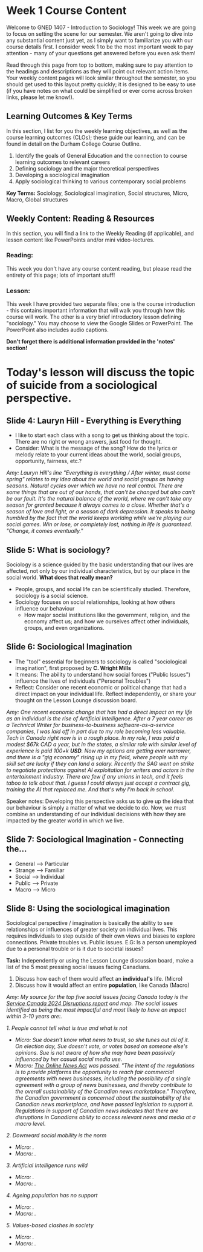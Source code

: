 # Week 1 Course Content
Welcome to GNED 1407 - Introduction to Sociology! This week we are going to focus on setting the scene for our semester. We aren't going to dive into any substantial content just yet, as I simply want to familiarize you with our course details first. I consider week 1 to be the most important week to pay attention - many of your questions get answered before you even ask them! 

Read through this page from top to bottom, making sure to pay attention to the headings and descriptions as they will point out relevant action items. Your weekly content pages will look similar throughout the semester, so you should get used to this layout pretty quickly; it is designed to be easy to use (if you have notes on what could be simplified or ever come across broken links, please let me know!). 

## Learning Outcomes & Key Terms
In this section, I list for you the weekly learning objectives, as well as the course learning outcomes (CLOs); these guide our learning, and can be found in detail on the Durham College Course Outline.

1. Identify the goals of General Education and the connection to course learning outcomes to relevant careers
2. Defining sociology and the major theoretical perspectives
3. Developing a sociological imagination
4. Apply sociological thinking to various contemporary social problems

**Key Terms:** Sociology, Sociological imagination, Social structures, Micro, Macro, Global structures

## Weekly Content: Reading & Resources
In this section, you will find a link to the Weekly Reading (if applicable), and lesson content like PowerPoints and/or mini video-lectures. 

### Reading:

This week you don't have any course content reading, but please read the entirety of this page; lots of important stuff!

### Lesson: 

This week I have provided two separate files; one is the course introduction - this contains important information that will walk you through how this course will work. The other is a very brief introductory lesson defining "sociology." You may choose to view the Google Slides or PowerPoint. The PowerPoint also includes audio captions. 

**Don't forget there is additional information provided in the 'notes' section!**

# Today's lesson will discuss the topic of suicide from a sociological perspective.

## Slide 4: Lauryn Hill - Everything is Everything
- I like to start each class with a song to get us thinking about the topic. There are no right or wrong answers, just food for thought. 
- Consider: What is the message of the song? How do the lyrics or melody relate to your current ideas about the world, social groups, opportunity, fairness, etc.?

_Amy: Lauryn Hill's line "Everything is everything / After winter, must come spring" relates to my idea about the world and social groups as having seasons. Natural cycles over which we have no real control. There are some things that are out of our hands, that can't be changed but also can't be our fault. It's the natural balance of the world, where we can't take any season for granted because it always comes to a close. Whether that's a season of love and light, or a season of dark depression. It speaks to being humbled by the fact that the world keeps worlding while we're playing our social games. Win or lose, or completely lost, nothing in life is guaranteed. "Change, it comes eventually."_

## Slide 5: What is sociology?
Sociology is a science guided by the basic understanding that our lives are affected, not only by our individual characteristics, but by our place in the social world. 
**What does that really mean?**
* People, groups, and social life can be scientifically studied. Therefore, sociology is a social science. 
* Sociology focuses on social relationships, looking at how others influence our behaviour
  * How major social institutions like the government, religion, and the economy affect us; and how we ourselves affect other individuals, groups, and even organizations.

## Slide 6: Sociological Imagination
* The "tool" essential for beginners to sociology is called "sociological imagination", first proposed by **C. Wright Mills**
* It means: The ability to understand how social forces ("Public Issues") influence the lives of individuals ("Personal Troubles")
* Reflect: Consider one recent economic or political change that had a direct impact on your individual life. Reflect independently, or share your thought on the Lesson Lounge discussion board. 

_Amy: One recent economic change that has had a direct impact on my life as an individual is the rise of Artificial Intelligence. After a 7 year career as a Technical Writer for business-to-business software-as-a-service companies, I was laid off in part due to my role becoming less valuable. Tech in Canada right now is in a rough place. In my role, I was paid a modest $67k CAD a year, but in the states, a similar role with similar level of experience is paid 100+k **USD**. Now my options are getting ever narrower, and there is a "gig economy" rising up in my field, where people with my skill set are lucky if they can land a salary. Recently the SAG went on strike to negotiate protections against AI exploitation for writers and actors in the entertainment industry. There are few if any unions in tech, and it feels taboo to talk about that. I guess I could always just accept a contract gig, training the AI that replaced me. And that's why I'm back in school._

Speaker notes: Developing this perspective asks us to give up the idea that our behaviour is simply a matter of what we decide to do. Now, we must combine an understanding of our individual decisions with how they are impacted by the greater world in which we live. 

## Slide 7: Sociological Imagination - Connecting the...
* General --> Particular
* Strange --> Familiar
* Social --> Individual
* Public --> Private
* Macro --> Micro

## Slide 8: Using the sociological imagination
Sociological perspective / imagination is basically the ability to see relationships or influences of greater society on individual lives. This requires individuals to step outside of their own views and biases to explore connections. Private troubles vs. Public issues. E.G: Is a person unemployed due to a personal trouble or is it due to societal issues?

**Task:**
Independently or using the Lesson Lounge discussion board, make a list of the 5 most pressing social issues facing Canadians. 

1. Discuss how each of them would affect an **individual's** life. (Micro)
2. Discuss how it would affect an entire **population**, like Canada (Macro)

_Amy: My source for the top five social issues facing Canada today is the [Service Canada 2024 Disruptions report](https://horizons.service.canada.ca/en/2024/disruptions) and map. The social issues identified as being the most impactful and most likely to have an impact within 3-10 years are:._

_1. People cannot tell what is true and what is not_

* _Micro: Sue doesn't know what news to trust, so she tunes out all of it. On election day, Sue doesn't vote, or votes based on someone else's opinions. Sue is not aware of how she may have been passively influenced by her casual social media use._
* _Macro: [The Online News Act](https://www.canada.ca/en/canadian-heritage/services/online-news.html) was passed. "The intent of the regulations is to provide platforms the opportunity to reach fair commercial agreements with news businesses, including the possibility of a single agreement with a group of news businesses, and thereby contribute to the overall sustainability of the Canadian news marketplace." Therefore, the Canadian government is concerned about the sustainability of the Canadian news marketplace, and have passed legislation to support it. Regulations in support of Canadian news indicates that there are disruptions in Canadians ability to access relevant news and media at a macro level._

_2. Downward social mobility is the norm_

* _Micro: ._
* _Macro: ._

_3. Artificial Intelligence runs wild_

* _Micro: ._
* _Macro: ._

_4. Ageing population has no support_

* _Micro: ._
* _Macro: ._

_5. Values-based clashes in society_

* _Micro: ._
* _Macro: ._